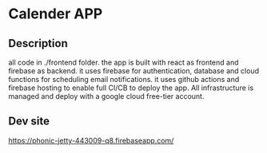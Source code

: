 # Calender APP

## Description

all code in ./frontend folder. the app is built with react as frontend and firebase as backend.
it uses firebase for authentication, database and cloud functions for scheduling email notifications.
it uses github actions and firebase hosting to enable full CI/CB to deploy the app. All infrastructure is managed and deploy with a google cloud free-tier account.

## Dev site

https://phonic-jetty-443009-q8.firebaseapp.com/
